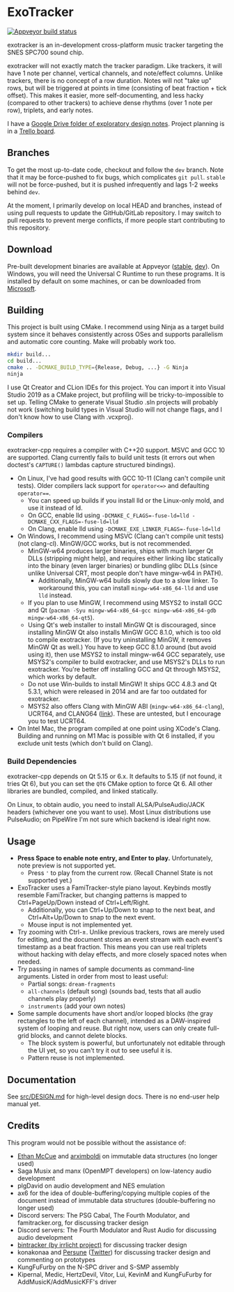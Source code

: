 # ExoTracker

[![Appveyor build status](https://ci.appveyor.com/api/projects/status/02g6qu9deawagent/branch/dev?svg=true)](https://ci.appveyor.com/project/nyanpasu64/exotracker-cpp/branch/dev)

exotracker is an in-development cross-platform music tracker targeting the SNES SPC700 sound chip.

exotracker will not exactly match the tracker paradigm. Like trackers, it will have 1 note per channel, vertical channels, and note/effect columns. Unlike trackers, there is no concept of a row duration. Notes will not "take up" rows, but will be triggered at points in time (consisting of beat fraction + tick offset). This makes it easier, more self-documenting, and less hacky (compared to other trackers) to achieve dense rhythms (over 1 note per row), triplets, and early notes.

I have a [Google Drive folder of exploratory design notes](https://drive.google.com/drive/u/0/folders/15A1Td92HofO7KQ62QtuEDSmd4X1KKPAZ). Project planning is in a [Trello board](https://trello.com/b/4Njmv9hz/exotracker).

## Branches

To get the most up-to-date code, checkout and follow the `dev` branch. Note that it may be force-pushed to fix bugs, which complicates `git pull`. `stable` will not be force-pushed, but it is pushed infrequently and lags 1-2 weeks behind `dev`.

At the moment, I primarily develop on local HEAD and branches, instead of using pull requests to update the GitHub/GitLab repository. I may switch to pull requests to prevent merge conflicts, if more people start contributing to this repository.

## Download

Pre-built development binaries are available at Appveyor ([stable](https://ci.appveyor.com/project/nyanpasu64/exotracker-cpp/branch/stable), [dev](https://ci.appveyor.com/project/nyanpasu64/exotracker-cpp/branch/dev)). On Windows, you will need the Universal C Runtime to run these programs. It is installed by default on some machines, or can be downloaded from [Microsoft](https://support.microsoft.com/en-us/help/2977003/the-latest-supported-visual-c-downloads#section-2).

## Building

This project is built using CMake. I recommend using Ninja as a target build system since it behaves consistently across OSes and supports parallelism and automatic core counting. Make will probably work too.

```sh
mkdir build...
cd build...
cmake .. -DCMAKE_BUILD_TYPE={Release, Debug, ...} -G Ninja
ninja
```

I use Qt Creator and CLion IDEs for this project. You can import it into Visual Studio 2019 as a CMake project, but profiling will be tricky-to-impossible to set up. Telling CMake to generate Visual Studio .sln projects will probably not work (switching build types in Visual Studio will not change flags, and I don't know how to use Clang with .vcxproj).

### Compilers

exotracker-cpp requires a compiler with C++20 support. MSVC and GCC 10 are supported. Clang currently fails to build unit tests (it errors out when  doctest's `CAPTURE()` lambdas capture structured bindings).

- On Linux, I've had good results with GCC 10-11 (Clang can't compile unit tests). Older compilers lack support for `operator<=>` and defaulting `operator==`.
	- You can speed up builds if you install lld or the Linux-only mold, and use it instead of ld.
	- On GCC, enable lld using `-DCMAKE_C_FLAGS=-fuse-ld=lld -DCMAKE_CXX_FLAGS=-fuse-ld=lld`
	- On Clang, enable lld using `-DCMAKE_EXE_LINKER_FLAGS=-fuse-ld=lld`
- On Windows, I recommend using MSVC (Clang can't compile unit tests) (not clang-cl). MinGW/GCC works, but is not recommended.
	- MinGW-w64 produces larger binaries, ships with much larger Qt DLLs (stripping might help), and requires either linking libc statically into the binary (even larger binaries) or bundling glibc DLLs (since unlike Universal CRT, most people don't have mingw-w64 in PATH).
		- Additionally, MinGW-w64 builds slowly due to a slow linker. To workaround this, you can install `mingw-w64-x86_64-lld` and use `lld` instead.
	- If you plan to use MinGW, I recommend using MSYS2 to install GCC and Qt (`pacman -Syu mingw-w64-x86_64-gcc mingw-w64-x86_64-gdb mingw-w64-x86_64-qt5`).
	- Using Qt's web installer to install MinGW Qt is discouraged, since installing MinGW Qt also installs MinGW GCC 8.1.0, which is too old to compile exotracker. (If you try uninstalling MinGW, it removes MinGW Qt as well.) You have to keep GCC 8.1.0 around (but avoid using it), then use MSYS2 to install mingw-w64 GCC separately, use MSYS2's compiler to build exotracker, and use MSYS2's DLLs to run exotracker. You're better off installing GCC and Qt through MSYS2, which works by default.
	- Do not use Win-builds to install MinGW! It ships GCC 4.8.3 and Qt 5.3.1, which were released in 2014 and are far too outdated for exotracker.
	- MSYS2 also offers Clang with MinGW ABI (`mingw-w64-x86_64-clang`), UCRT64, and CLANG64 ([link](https://www.msys2.org/docs/environments/)). These are untested, but I encourage you to test UCRT64.
- On Intel Mac, the program compiled at one point using XCode's Clang. Building and running on M1 Mac is possible with Qt 6 installed, if you exclude unit tests (which don't build on Clang).

### Build Dependencies

exotracker-cpp depends on Qt 5.15 or 6.x. It defaults to 5.15 (if not found, it tries Qt 6), but you can set the `QT6` CMake option to force Qt 6. All other libraries are bundled, compiled, and linked statically.

On Linux, to obtain audio, you need to install ALSA/PulseAudio/JACK headers (whichever one you want to use). Most Linux distributions use PulseAudio; on PipeWire I'm not sure which backend is ideal right now.

## Usage

- **Press Space to enable note entry, and Enter to play.** Unfortunately, note preview is not supported yet.
	- Press `'` to play from the current row. (Recall Channel State is not supported yet.)
- ExoTracker uses a FamiTracker-style piano layout. Keybinds mostly resemble FamiTracker, but changing patterns is mapped to Ctrl+PageUp/Down instead of Ctrl+Left/Right.
	- Additionally, you can Ctrl+Up/Down to snap to the next beat, and Ctrl+Alt+Up/Down to snap to the next event.
	- Mouse input is not implemented yet.
- Try zooming with Ctrl-±. Unlike previous trackers, rows are merely used for editing, and the document stores an event stream with each event's timestamp as a beat fraction. This means you can use real triplets without hacking with delay effects, and more closely spaced notes when needed.
- Try passing in names of sample documents as command-line arguments. Listed in order from most to least useful:
	- Partial songs: `dream-fragments`
	- `all-channels` (default song) (sounds bad, tests that all audio channels play properly)
	- `instruments` (add your own notes)
- Some sample documents have short and/or looped blocks (the gray rectangles to the left of each channel), intended as a DAW-inspired system of looping and reuse. But right now, users can only create full-grid blocks, and cannot delete blocks.
	- The block system is powerful, but unfortunately not editable through the UI yet, so you can't try it out to see useful it is.
	- Pattern reuse is not implemented.

## Documentation

See [src/DESIGN.md](src/DESIGN.md) for high-level design docs. There is no end-user help manual yet.

## Credits

This program would not be possible without the assistance of:

- [Ethan McCue](https://github.com/bowbahdoe) and [arximboldi](https://github.com/arximboldi) on immutable data structures (no longer used)
- Saga Musix and manx (OpenMPT developers) on low-latency audio development
- plgDavid on audio development and NES emulation
- ax6 for the idea of double-buffering/copying multiple copies of the document instead of immutable data structures (double-buffering no longer used)
- Discord servers: The PSG Cabal, The Fourth Modulator, and famitracker.org, for discussing tracker design
- Discord servers: The Fourth Modulator and Rust Audio for discussing audio development
- [bintracker (by irrlicht project)](https://bintracker.org/) for discussing tracker design
- konakonaa and [Persune](https://github.com/Gumball2415) ([Twitter](https://twitter.com/Gumball2415)) for discussing tracker design and commenting on prototypes
- KungFuFurby on the N-SPC driver and S-SMP assembly
- Kipernal, Medic, HertzDevil, Vitor, Lui, KevinM and KungFuFurby for AddMusicK/AddMusicKFF's driver
